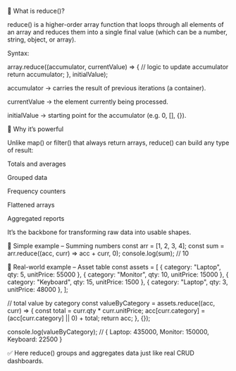 🔹 What is reduce()?

reduce() is a higher-order array function that loops through all elements of an array and reduces them into a single final value (which can be a number, string, object, or array).

Syntax:

array.reduce((accumulator, currentValue) => {
   // logic to update accumulator
   return accumulator;
}, initialValue);


accumulator → carries the result of previous iterations (a container).

currentValue → the element currently being processed.

initialValue → starting point for the accumulator (e.g. 0, [], {}).

🔹 Why it’s powerful

Unlike map() or filter() that always return arrays, reduce() can build any type of result:

Totals and averages

Grouped data

Frequency counters

Flattened arrays

Aggregated reports

It’s the backbone for transforming raw data into usable shapes.

🔹 Simple example – Summing numbers
const arr = [1, 2, 3, 4];
const sum = arr.reduce((acc, curr) => acc + curr, 0);
console.log(sum); // 10

🔹 Real-world example – Asset table
const assets = [
  { category: "Laptop", qty: 5, unitPrice: 55000 },
  { category: "Monitor", qty: 10, unitPrice: 15000 },
  { category: "Keyboard", qty: 15, unitPrice: 1500 },
  { category: "Laptop", qty: 3, unitPrice: 48000 },
];

// total value by category
const valueByCategory = assets.reduce((acc, curr) => {
  const total = curr.qty * curr.unitPrice;
  acc[curr.category] = (acc[curr.category] || 0) + total;
  return acc;
}, {});

console.log(valueByCategory);
// { Laptop: 435000, Monitor: 150000, Keyboard: 22500 }


✅ Here reduce() groups and aggregates data just like real CRUD dashboards.